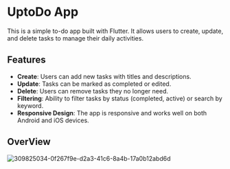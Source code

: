 # UptoDo App

This is a simple to-do app built with Flutter. It allows users to create, update, and delete tasks to manage their daily activities.

## Features

- **Create**: Users can add new tasks with titles and descriptions.
- **Update**: Tasks can be marked as completed or edited.
- **Delete**: Users can remove tasks they no longer need.
- **Filtering**: Ability to filter tasks by status (completed, active) or search by keyword.
- **Responsive Design**: The app is responsive and works well on both Android and iOS devices.

## OverView

![309825034-0f267f9e-d2a3-41c6-8a4b-17a0b12abd6d](https://github.com/MohamedEssam9009/UpTodo/assets/77198018/5729856c-a4bb-42bd-b74c-25070bff1a8c)


